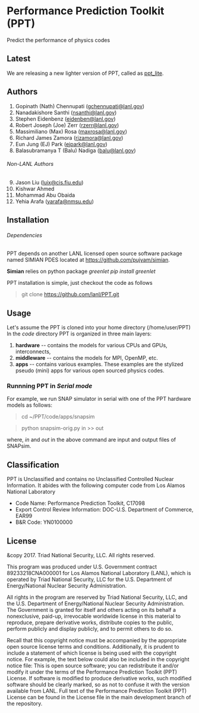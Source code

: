 # Performance Prediction Toolkit (PPT)
Predict the performance of physics codes

## Latest  

We are releasing a new lighter version of PPT, called as [ppt_lite](./ppt_lite).

## Authors
1. Gopinath (Nath) Chennupati (gchennupati@lanl.gov)
2. Nanadakishore Santhi (nsanthi@lanl.gov)
3. Stephen Eidenbenz (eidenben@lanl.gov)
4. Robert Joseph (Joe) Zerr (rzerr@lanl.gov)
5. Massimiliano (Max) Rosa (maxrosa@lanl.gov)
6. Richard James Zamora (rjzamora@lanl.gov)
7. Eun Jung (EJ) Park (ejpark@lanl.gov)
8. Balasubramanya T (Balu) Nadiga (balu@lanl.gov)
###### Non-LANL Authors
9. Jason Liu (luix@cis.fiu.edu)
10. Kishwar Ahmed
11. Mohammad Abu Obaida
12. Yehia Arafa (yarafa@nmsu.edu)

## Installation

###### Dependencies
PPT depends on another LANL licensed open source software package named SIMIAN PDES located at https://github.com/pujyam/simian.

**Simian** relies on python package _greenlet_
_pip install greenlet_

PPT installation is simple, just checkout the code as follows
> git clone https://github.com/lanl/PPT.git

## Usage
Let's assume the PPT is cloned into your home directory (/home/user/PPT)
In the _code_ directory PPT is organized in three main layers:

1. **hardware** -- contains the models for various CPUs and GPUs, interconnects,
2. **middleware** -- contains the models for MPI, OpenMP, etc.
3. **apps** -- contains various examples. These examples are the stylized pseudo (mini) apps for various open sourced physics codes.

### Runnning PPT in _Serial mode_

For example, we run SNAP simulator in serial with one of the PPT hardware models as follows:

> cd ~/PPT/code/apps/snapsim

> python snapsim-orig.py in >> out

where, _in_ and _out_ in the above command are input and output files of SNAPsim.

## Classification
PPT is Unclassified and contains no Unclassified Controlled Nuclear Information. It abides with the following computer code from Los Alamos National Laboratory
* Code Name: Performance Prediction Toolkit, C17098
* Export Control Review Information: DOC-U.S. Department of Commerce, EAR99
* B&R Code: YN0100000

## License
&copy 2017. Triad National Security, LLC. All rights reserved.
 
This program was produced under U.S. Government contract 89233218CNA000001 for Los Alamos National Laboratory (LANL), which is operated by Triad National Security, LLC for the U.S. Department of Energy/National Nuclear Security Administration.
 
All rights in the program are reserved by Triad National Security, LLC, and the U.S. Department of Energy/National Nuclear Security Administration. The Government is granted for itself and others acting on its behalf a nonexclusive, paid-up, irrevocable worldwide license in this material to reproduce, prepare derivative works, distribute copies to the public, perform publicly and display publicly, and to permit others to do so.
 
Recall that this copyright notice must be accompanied by the appropriate open source license terms and conditions.
Additionally, it is prudent to include a statement of which license is being used with the copyright notice. For example, the text below could also be included in the copyright notice file:
This is open source software; you can redistribute it and/or modify it under the terms of the Performance Prediction Toolkit (PPT) License. If software is modified to produce derivative works, such modified software should be clearly marked, so as not to confuse it with the version available from LANL. Full text of the Performance Prediction Toolkit (PPT) License can be found in the License file in the main development branch of the repository.
